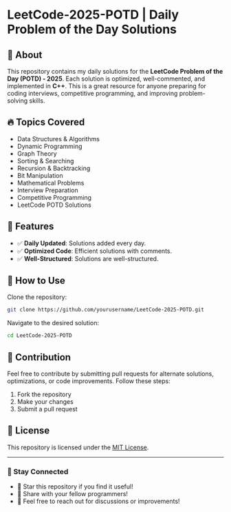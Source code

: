 # LeetCode-2025-POTD | Daily Problem of the Day Solutions

## 📌 About
This repository contains my daily solutions for the **LeetCode Problem of the Day (POTD) - 2025**. Each solution is optimized, well-commented, and implemented in **C++**. This is a great resource for anyone preparing for coding interviews, competitive programming, and improving problem-solving skills.

## 🔥 Topics Covered
- Data Structures & Algorithms
- Dynamic Programming
- Graph Theory
- Sorting & Searching
- Recursion & Backtracking
- Bit Manipulation
- Mathematical Problems
- Interview Preparation
- Competitive Programming
- LeetCode POTD Solutions

## 🚀 Features
- ✅ **Daily Updated**: Solutions added every day.
- ✅ **Optimized Code**: Efficient solutions with comments.
- ✅ **Well-Structured**: Solutions are well-structured.

## 📂 How to Use
Clone the repository:
```bash
git clone https://github.com/yourusername/LeetCode-2025-POTD.git
```
Navigate to the desired solution:
```bash
cd LeetCode-2025-POTD
```

## 🤝 Contribution
Feel free to contribute by submitting pull requests for alternate solutions, optimizations, or code improvements. Follow these steps:
1. Fork the repository
2. Make your changes
3. Submit a pull request

## 📜 License
This repository is licensed under the [MIT License](LICENSE).

---

### 📢 Stay Connected
- 🌟 Star this repository if you find it useful!
- 🔗 Share with your fellow programmers!
- 📩 Feel free to reach out for discussions or improvements!
